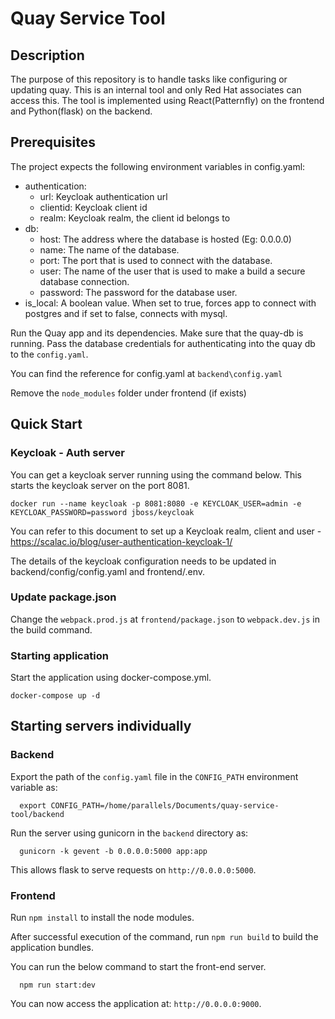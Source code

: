 # Quay Service Tool


## Description

The purpose of this repository is to handle tasks like configuring or updating quay.
This is an internal tool and only Red Hat associates can access this. The tool is
implemented using React(Patternfly) on the frontend and Python(flask) on the backend.

## Prerequisites

The project expects the following environment variables in config.yaml:

- authentication:
  - url: Keycloak authentication url
  - clientid: Keycloak client id
  - realm: Keycloak realm, the client id belongs to
- db:
  - host: The address where the database is hosted (Eg: 0.0.0.0)
  - name: The name of the database. 
  - port: The port that is used to connect with the database.
  - user: The name of the user that is used to make a build a secure database connection.
  - password: The password for the database user.
- is_local: A boolean value. When set to true, forces app to connect with postgres and if set to false, connects with mysql.

Run the Quay app and its dependencies. Make sure that the quay-db is running.
Pass the database credentials for authenticating into the quay db to the `config.yaml`.

You can find the reference for config.yaml at `backend\config.yaml`

Remove the `node_modules` folder under frontend (if exists)

## Quick Start

### Keycloak - Auth server

You can get a keycloak server running using the command below. This starts the keycloak server on the port 8081.

`docker run --name keycloak -p 8081:8080 -e KEYCLOAK_USER=admin -e KEYCLOAK_PASSWORD=password jboss/keycloak`

You can refer to this document to set up a Keycloak realm, client and user - https://scalac.io/blog/user-authentication-keycloak-1/

The details of the keycloak configuration needs to be updated in backend/config/config.yaml and frontend/.env.

### Update package.json

Change the `webpack.prod.js` at `frontend/package.json` to `webpack.dev.js` in the build command. 

### Starting application

Start the application using docker-compose.yml.

`docker-compose up -d`

## Starting servers individually

### Backend

Export the path of the `config.yaml` file in the `CONFIG_PATH` environment variable as:
```
  export CONFIG_PATH=/home/parallels/Documents/quay-service-tool/backend
```

Run the server using gunicorn in the `backend` directory as:
```
  gunicorn -k gevent -b 0.0.0.0:5000 app:app
```
This allows flask to serve requests on `http://0.0.0.0:5000`.

### Frontend

Run `npm install` to install the node modules.

After successful execution of the command, run `npm run build` to build the application bundles.

You can run the below command to start the front-end server.
```
  npm run start:dev
```
You can now access the application at: `http://0.0.0.0:9000`.
